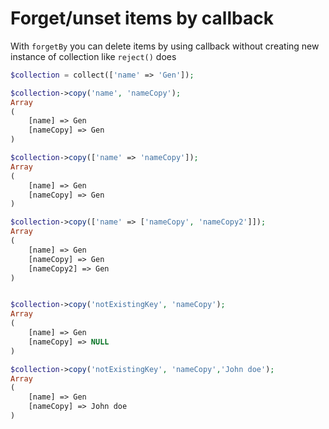 # Forget/unset items by callback

With `forgetBy` you can delete items by using callback without creating new instance of collection like `reject()` does

```php
$collection = collect(['name' => 'Gen']);

$collection->copy('name', 'nameCopy'); 
Array
(
    [name] => Gen
    [nameCopy] => Gen
)

$collection->copy(['name' => 'nameCopy']); 
Array
(
    [name] => Gen
    [nameCopy] => Gen
)

$collection->copy(['name' => ['nameCopy', 'nameCopy2']]); 
Array
(
    [name] => Gen
    [nameCopy] => Gen
    [nameCopy2] => Gen
)


$collection->copy('notExistingKey', 'nameCopy'); 
Array
(
    [name] => Gen
    [nameCopy] => NULL
)

$collection->copy('notExistingKey', 'nameCopy','John doe'); 
Array
(
    [name] => Gen
    [nameCopy] => John doe
)
```
